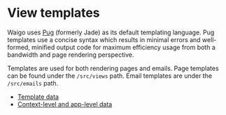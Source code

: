 # View templates

Waigo uses [Pug](https://github.com/pugjs/pug) (formerly Jade) as its default templating language. Pug templates use a concise syntax which results in minimal errors and well-formed, minified output code for maximum efficiency usage from both a bandwidth and page rendering perspective.

Templates are used for both rendering pages and emails. Page templates can be found under the `/src/views` path. Email templates are under the `/src/emails` path. 

* [Template data](TemplateData.md)
* [Context-level and app-level data](ContextLevelAndAppLevelData.md)
